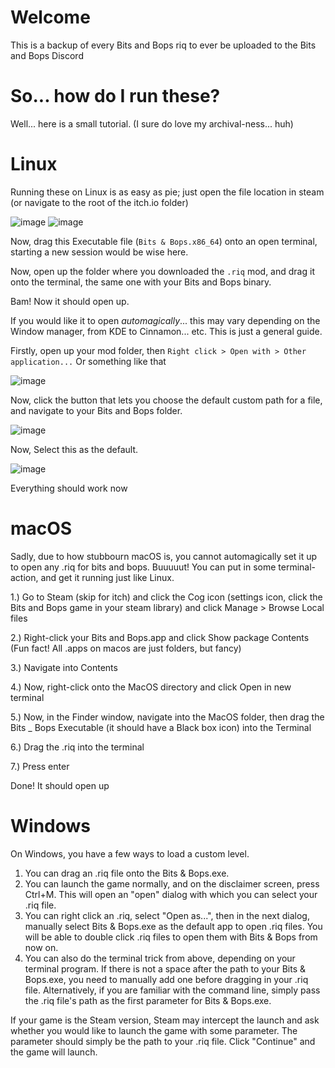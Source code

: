 # Welcome
This is a backup of every Bits and Bops riq to ever be uploaded to the Bits and Bops Discord

# So... how do I run these?

Well... here is a small tutorial. (I sure do love my archival-ness... huh)

# Linux

Running these on Linux is as easy as pie; just open the file location in steam (or navigate to the root of the itch.io folder)

![image](https://github.com/Rodmatronic/bits-and-bops-riqs/assets/105672808/c05af6e0-0f6f-403d-a3f3-6ad518f84efc)
![image](https://github.com/Rodmatronic/bits-and-bops-riqs/assets/105672808/272f8696-3f66-468e-a823-dd816629ea11)

Now, drag this Executable file (`Bits & Bops.x86_64`) onto an open terminal, starting a new session would be wise here.

Now, open up the folder where you downloaded the `.riq` mod, and drag it onto the terminal, the same one with your Bits and Bops binary.

Bam! Now it should open up.

If you would like it to open *automagically*... this may vary depending on the Window manager, from KDE to Cinnamon... etc. This is just a general guide.

Firstly, open up your mod folder, then `Right click > Open with > Other application...` Or something like that

![image](https://github.com/Rodmatronic/bits-and-bops-riqs/assets/105672808/720498d9-3008-4d9d-b5c4-3bb735209f5d)

Now, click the button that lets you choose the default custom path for a file, and navigate to your Bits and Bops folder.

![image](https://github.com/Rodmatronic/bits-and-bops-riqs/assets/105672808/4e1ff519-c7dc-426c-a8e1-abc6376390b0)

Now, Select this as the default.

![image](https://github.com/Rodmatronic/bits-and-bops-riqs/assets/105672808/37de71cc-2dce-42f1-9322-8b81dfa0d04c)

Everything should work now

# macOS

Sadly, due to how stubbourn macOS is, you cannot automagically set it up to open any .riq for bits and bops. Buuuuut!
You can put in some terminal-action, and get it running just like Linux.

1.) Go to Steam (skip for itch) and click the Cog icon (settings icon, click the Bits and Bops game in your steam library) and click Manage > Browse Local files

2.) Right-click your Bits and Bops.app and click Show package Contents (Fun fact! All .apps on macos are just folders, but fancy)

3.) Navigate into Contents

4.) Now, right-click onto the MacOS directory and click Open in new terminal

5.) Now, in the Finder window, navigate into the MacOS folder, then drag the Bits _ Bops Executable (it should have a Black box icon) into the Terminal

6.) Drag the .riq into the terminal

7.) Press enter 

Done! It should open up

# Windows

On Windows, you have a few ways to load a custom level.

1. You can drag an .riq file onto the Bits & Bops.exe.
2. You can launch the game normally, and on the disclaimer screen, press Ctrl+M. This will open an "open" dialog with which you can select your .riq file.
3. You can right click an .riq, select "Open as...", then in the next dialog, manually select Bits & Bops.exe as the default app to open .riq files. You will be able to double click .riq files to open them with Bits & Bops from now on.
4. You can also do the terminal trick from above, depending on your terminal program. If there is not a space after the path to your Bits & Bops.exe, you need to manually add one before dragging in your .riq file. Alternatively, if you are familiar with the command line, simply pass the .riq file's path as the first parameter for Bits & Bops.exe.

If your game is the Steam version, Steam may intercept the launch and ask whether you would like to launch the game with some parameter. The parameter should simply be the path to your .riq file. Click "Continue" and the game will launch.

